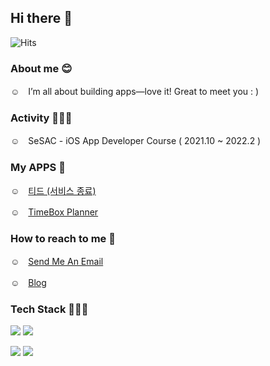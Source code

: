 ## Hi there 👋 
 ![Hits](https://hits.seeyoufarm.com/api/count/incr/badge.svg?url=https%3A%2F%2Fgithub.com%2F9oHigh%2Fhit-counter&count_bg=%2379C83D&title_bg=%23555555&icon=&icon_color=%23E7E7E7&title=Hits&edge_flat=false)

### About me 😊
   ☺︎　I’m all about building apps—love it! Great to meet you : )

### Activity 🏋🏻‍♀️
   ☺︎　SeSAC - iOS App Developer Course ( 2021.10 ~ 2022.2 )

### My APPS 📱
   ☺︎︎　[티드 (서비스 종료)](https://apps.apple.com/kr/app/%ED%8B%B0%EB%93%9C-%EB%82%98%EB%8A%94-%EC%9D%B4%EA%B1%B8-%EC%9D%B4%EB%A0%87%EA%B2%8C-%EB%B6%80%EB%A5%B4%EA%B8%B0%EB%A1%9C-%ED%96%88%EB%8B%A4/id1597847159 "당장 다운로드 받기")
  
   ☺︎︎　[TimeBox Planner](https://play.google.com/store/apps/details?id=com.usket.tig)

### How to reach to me 📮 
   ☺︎　[Send Me An Email](mailto:usket@icloud.com)
 
   ☺︎　[Blog](https://pooh-footprints.tistory.com/)　
 
### Tech Stack 🧑🏻‍💻 
<img src="https://img.shields.io/badge/-iOS-%23000000?style=for-the-badge&logo=Apple&logoColor=#000000"/> <img src="https://img.shields.io/badge/-Swift-%23000000?style=for-the-badge&logo=Swift&logoColor=#F05138"/>

<img src="https://img.shields.io/badge/Flutter-%2302569B.svg?style=for-the-badge&logo=Flutter&logoColor=white"/> <img src="https://img.shields.io/badge/dart-%230175C2.svg?style=for-the-badge&logo=dart&logoColor=white"/>
